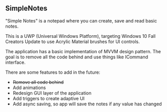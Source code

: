 ## SimpleNotes
"Simple Notes" is a notepad where you can create, save and read basic notes.

This is a UWP (Universal Windows Platform), targeting Windows 10 Fall Creators Update to use Acrylic Material brushes for UI controls.

The application has a basic implementation of MVVM design pattern. The goal is to remove all the code behind and use things like ICommand interface.

There are some features to add in the future:
* ~~Remove all code behind~~
* Add animations
* Redesign GUI layer of the application
* Add triggers to create adaptive UI
* Add async saving, so app will save the notes if any value has changed
